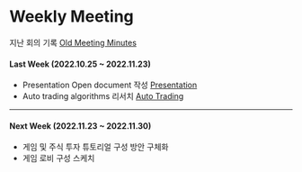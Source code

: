 # Weekly Meeting

지난 회의 기록
[Old Meeting Minutes](Doc/Old_Meeting_Minutes.md)

#### Last Week (2022.10.25 ~ 2022.11.23)

- Presentation Open document 작성
[Presentation](Present.odp)
- Auto trading algorithms 리서치
[Auto Trading](Auto_trading_algorithms.md)

---


#### Next Week (2022.11.23 ~ 2022.11.30)

- 게임 및 주식 투자 튜토리얼 구성 방안 구체화
- 게임 로비 구성 스케치
